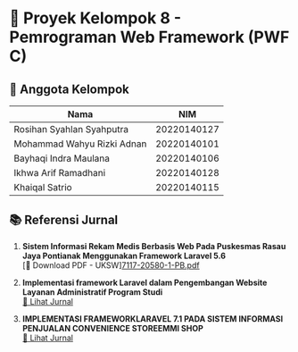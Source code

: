 # 📘 Proyek Kelompok 8 - Pemrograman Web Framework (PWF C)

## 👥 Anggota Kelompok
| Nama                          | NIM         |
|-------------------------------|-------------|
| Rosihan Syahlan Syahputra     | 20220140127 |
| Mohammad Wahyu Rizki Adnan    | 20220140101 |
| Bayhaqi Indra Maulana         | 20220140106 |
| Ikhwa Arif Ramadhani          | 20220140128 |
| Khaiqal Satrio                | 20220140115 |

## 📚 Referensi Jurnal
1. **Sistem Informasi Rekam Medis Berbasis Web Pada Puskesmas Rasau Jaya Pontianak Menggunakan Framework Laravel 5.6**  
   [🔗 Download PDF - UKSW][7117-20580-1-PB.pdf](https://github.com/user-attachments/files/20532437/7117-20580-1-PB.pdf)


2. **Implementasi framework Laravel dalam Pengembangan Website Layanan Administratif Program Studi**  
   [🔗 Lihat Jurnal](https://ejurnal.ung.ac.id/index.php/jji/article/view/27803)

3. **IMPLEMENTASI FRAMEWORKLARAVEL 7.1 PADA SISTEM INFORMASI PENJUALAN CONVENIENCE STOREEMMI SHOP**  
   [🔗 Lihat Jurnal](https://jurnal.stkippgritulungagung.ac.id/index.php/jipi/article/view/5584/2477)




